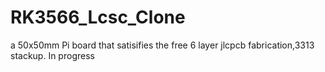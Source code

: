# RK3566_Lcsc_Clone
a 50x50mm Pi board that satisifies the free 6 layer jlcpcb fabrication,3313 stackup.
In progress
